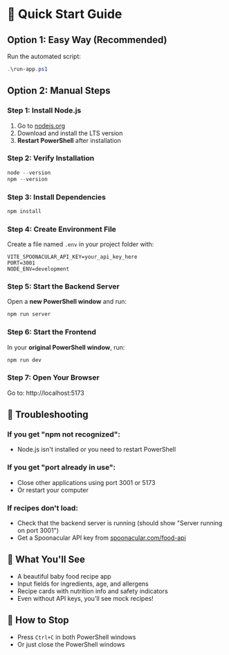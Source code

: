 # 🚀 Quick Start Guide

## Option 1: Easy Way (Recommended)
Run the automated script:
```powershell
.\run-app.ps1
```

## Option 2: Manual Steps

### Step 1: Install Node.js
1. Go to [nodejs.org](https://nodejs.org/)
2. Download and install the LTS version
3. **Restart PowerShell** after installation

### Step 2: Verify Installation
```powershell
node --version
npm --version
```

### Step 3: Install Dependencies
```powershell
npm install
```

### Step 4: Create Environment File
Create a file named `.env` in your project folder with:
```env
VITE_SPOONACULAR_API_KEY=your_api_key_here
PORT=3001
NODE_ENV=development
```

### Step 5: Start the Backend Server
Open a **new PowerShell window** and run:
```powershell
npm run server
```

### Step 6: Start the Frontend
In your **original PowerShell window**, run:
```powershell
npm run dev
```

### Step 7: Open Your Browser
Go to: http://localhost:5173

## 🔧 Troubleshooting

### If you get "npm not recognized":
- Node.js isn't installed or you need to restart PowerShell

### If you get "port already in use":
- Close other applications using port 3001 or 5173
- Or restart your computer

### If recipes don't load:
- Check that the backend server is running (should show "Server running on port 3001")
- Get a Spoonacular API key from [spoonacular.com/food-api](https://spoonacular.com/food-api)

## 📱 What You'll See
- A beautiful baby food recipe app
- Input fields for ingredients, age, and allergens
- Recipe cards with nutrition info and safety indicators
- Even without API keys, you'll see mock recipes!

## 🛑 How to Stop
- Press `Ctrl+C` in both PowerShell windows
- Or just close the PowerShell windows 